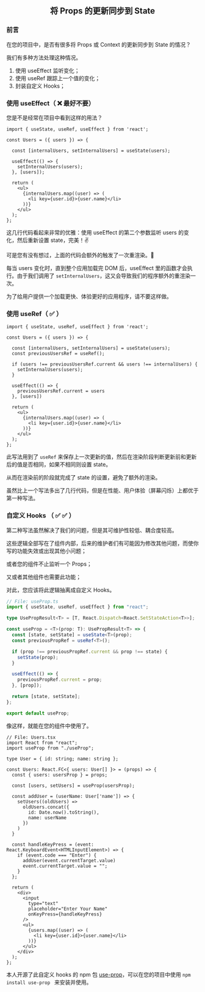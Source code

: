 <h2 style="text-align: center;">将 Props 的更新同步到 State</h2>

### 前言

在您的项目中，是否有很多将 Props 或 Context 的更新同步到 State 的情况？

我们有多种方法处理这种情况。

1. 使用 useEffect 监听变化；
2. 使用 useRef 跟踪上一个值的变化；
3. 封装自定义 Hooks；

### 使用 useEffect（ ❌ 最好不要）

您是不是经常在项目中看到这样的用法？

```tsx
import { useState, useRef, useEffect } from 'react';

const Users = ({ users }) => {

  const [internalUsers, setInternalUsers] = useState(users);

  useEffect(() => {
    setInternalUsers(users);
  }, [users]);

  return (
    <ul>
      {internalUsers.map((user) => (
        <li key={user.id}>{user.name}</li>
      ))}
    </ul>
  );
};
```

这几行代码看起来非常的优雅：使用 useEffect 的第二个参数监听 users 的变化，然后重新设置 state，完美！✌️

可是您有没有想过，上面的代码会额外的触发了一次重渲染。🤔️

每当 users 变化时，直到整个应用加载完 DOM 后，useEffect 里的函数才会执行。由于我们调用了 `setInternalUsers`，这又会导致我们的程序额外的重渲染一次。

为了给用户提供一个加载更快、体验更好的应用程序，请不要这样做。

### 使用 useRef（ ✅ ）

```tsx
import { useState, useRef, useEffect } from 'react';

const Users = ({ users }) => {

  const [internalUsers, setInternalUsers] = useState(users);
  const previousUsersRef = useRef();

  if (users !== previousUsersRef.current && users !== internalUsers) {
    setInternalUsers(users);
  }

  useEffect(() => {
    previousUsersRef.current = users
  }, [users])

  return (
    <ul>
      {internalUsers.map((user) => (
        <li key={user.id}>{user.name}</li>
      ))}
    </ul>
  );
};
```
此写法用到了 `useRef` 来保存上一次更新的值，然后在渲染阶段判断更新前和更新后的值是否相同，如果不相同则设置 state。

从而在渲染前的阶段就完成了 state 的设置，避免了额外的渲染。

虽然比上一个写法多出了几行代码，但是在性能、用户体验（屏幕闪烁）上都优于第一种写法。

### 自定义 Hooks （ ✅ ✅ ）

第二种写法虽然解决了我们的问题，但是其可维护性较低、耦合度较高。

这些逻辑全部写在了组件内部，后来的维护者们有可能因为修改其他问题，而使你写的功能失效或出现其他小问题；

或者您的组件不止监听一个 Props；

又或者其他组件也需要此功能；

对此，您应该将此逻辑抽离成自定义 Hooks。

```typescript
// File: useProp.ts
import { useState, useRef, useEffect } from "react";

type UsePropResult<T> = [T, React.Dispatch<React.SetStateAction<T>>];

const useProp = <T>(prop: T): UsePropResult<T> => {
  const [state, setState] = useState<T>(prop);
  const previousPropRef = useRef<T>();

  if (prop !== previousPropRef.current && prop !== state) {
    setState(prop);
  }

  useEffect(() => {
    previousPropRef.current = prop;
  }, [prop]);

  return [state, setState];
};

export default useProp;

```

像这样，就能在您的组件中使用了。

```tsx
// File: Users.tsx
import React from "react";
import useProp from "./useProp";

type User = { id: string; name: string };

const Users: React.FC<{ users: User[] }> = (props) => {
  const { users: usersProp } = props;

  const [users, setUsers] = useProp(usersProp);

  const addUser = (userName: User['name']) => {
    setUsers((oldUsers) =>
      oldUsers.concat({
        id: Date.now().toString(),
        name: userName
      })
    )
  }

  const handleKeyPress = (event: React.KeyboardEvent<HTMLInputElement>) => {
    if (event.code === "Enter") {
      addUser(event.currentTarget.value)
      event.currentTarget.value = "";
    }
  };

  return (
    <div>
      <input
        type="text"
        placeholder="Enter Your Name"
        onKeyPress={handleKeyPress}
      />
      <ul>
        {users.map((user) => (
          <li key={user.id}>{user.name}</li>
        ))}
      </ul>
    </div>
  );
};

```

本人开源了此自定义 hooks 的 npm 包 [use-prop](https://www.npmjs.com/package/use-prop)，可以在您的项目中使用 `npm install use-prop ` 来安装并使用。

